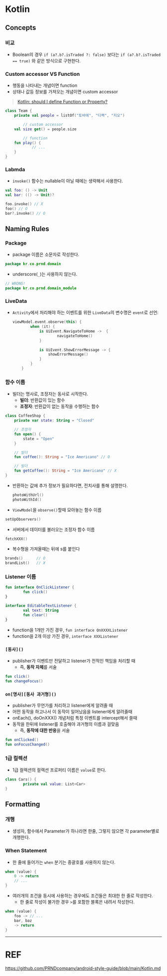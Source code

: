 # Kotlin

## Concepts

### 비교

- Boolean의 경우 `if (a?.b?.isTraded ?: false)` 보다는 `if (a?.b?.isTraded == true)` 와 같은 방식으로 구현한다.

### Custom accessor VS Function

- 행동을 나타내는 개념이면 function
- 상태나 값등 정보를 가져오는 개념이면 custom accessor

> [Kotlin: should I define Function or Property?](https://blog.kotlin-academy.com/kotlin-should-i-define-function-or-property-6786951da909)
>

```kotlin
class Team {
    private val people = listOf("토바에", "디랙", "지오")

		// custom accessor
    val size get() = people.size

		// function
    fun play() {
		    // ...
    }
}
```

### Labmda

- `invoke()` 함수는 nullable이 아닐 때에는 생략해서 사용한다.

```kotlin
val foo: () -> Unit
val bar: (() -> Unit)?

foo.invoke() // X
foo() // O
bar?.invoke() // O

```

## Naming Rules

### Package

- package 이름은 소문자로 작성한다.

```kotlin
package kr.co.prnd.domain
```

- underscore(`_`)는 사용하지 않는다.

```kotlin
// WRONG!
package kr.co.prnd.domain_module
```

### LiveData

- `Activity`에서 처리해야 하는 이벤트를 위한 `LiveData`의 변수명은 `event`로 선언:

    ```kotlin
    viewModel.event.observe(this) {
            when (it) {
                is UiEvent.NavigateToHome ->  {
    		            navigateToHome()
                }
                
                is UiEvent.ShowErrorMessage -> {
                    showErrorMessage()
                }
            }
        }
    ```


### 함수 이름

- 빌더는 명사로, 조정자는 동사로 시작한다.
    - **빌더**: 반환값이 있는 함수
    - **조정자**: 반환값이 없는 동작을 수행하는 함수

```kotlin
class CoffeeShop {
    private var state: String = "Closed"

    // 조정자
    fun open() {
        state = "Open"
    }

    // 빌더
    fun coffee(): String = "Ice Americano" // O

    // 빌더
    fun getCoffee(): String = "Ice Americano" // X
}
```

- 반환하는 값에 추가 정보가 필요하다면, 전치사를 통해 설명한다.

    ```kotlin
    photoWithUrl()
    photoWithId()
    ```

- `ViewModel`을 `observe()`할때 모아놓는 함수 이름

```kotlin
setUpObservers()
```

- 서버에서 데이터를 불러오는 조정자 함수 이름

```kotlin
fetchXXX()
```

- 복수형을 가져올때는 뒤에 s를 붙인다

```kotlin
brands()      // O
brandList()   // X
```

### Listener 이름

```kotlin
fun interface OnClickListener {
		fun click()
}

interface EditableTextListener {
		val text: String
		fun clear()
}
```

- function을 1개만 가진 경우, `fun interface OnXXXXListener`
- function을 2개 이상 가진 경우, `interface XXXListener`

### `[동사]()`

- publisher가 이벤트만 전달하고 listener가 전적인 책임을 처리할 때
    - 즉, **동작 자체**를 서술

```kotlin
fun click()
fun changeFocus()
```

### `on[명사][동사 과거형]()`

- publisher가 무언가를 처리하고 listener에게 알려줄 때
- 어떤 동작을 하고나서 이 동작이 일어났음을 listener에게 알려줄때
- onEach(), doOnXXX() 개념처럼 특정 이벤트를 intercept해서 쓸때
- 동작을 한뒤에 listener를 호출해야 과거형의 이름과 걸맞음
    - 즉, **동작에 대한 반응**을 서술

```kotlin
fun onClicked()
fun onFocusChanged()
```

### 1급 컬렉션

- 1급 컬렉션의 컬렉션 프로퍼티 이름은 `value`로 한다.

```kotlin
class Cars() {
		private val value: List<Car>
}
```

## Formatting

### 개행

- 생성자, 함수에서 Parameter가 하나라면 한줄, 그렇지 않으면 각 parameter별로 개행한다.

### When Statement

- 한 줄에 들어가는 `when` 분기는 중괄호를 사용하지 않는다.

```kotlin
when (value) {
    0 -> return
    // ...
}
```

- 여러개의 조건을 동시에 사용하는 경우에도 조건들은 최대한 한 줄로 작성한다.
    - 한 줄로 작성이 불가한 경우 `>`를 포함한 블록은 내려서 작성한다.

```kotlin
when (value) {
    foo -> // ...
    bar, baz 
    -> return
}
```

---

# REF

https://github.com/PRNDcompany/android-style-guide/blob/main/Kotlin.md
